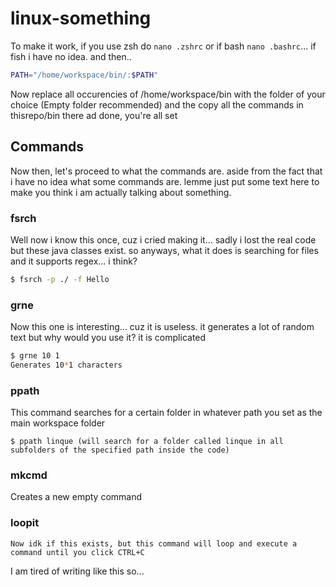 # linux-something
To make it work, if you use zsh do `nano .zshrc` or if bash `nano .bashrc`... if fish i have no idea.
and then..
```bash
PATH="/home/workspace/bin/:$PATH"
```
Now replace all occurencies of /home/workspace/bin with the folder of your choice (Empty folder recommended) and the copy all the commands in thisrepo/bin there ad done, you're all set

## Commands
Now then, let's proceed to what the commands are. aside from the fact that i have no idea what some commands are. lemme just put some text here to make you think i am actually talking about something.

### fsrch
Well now i know this once, cuz i cried making it... sadly i lost the real code but these java classes exist. so anyways, what it does is searching for files and it supports regex... i think?
```bash
$ fsrch -p ./ -f Hello  
```

### grne
Now this one is interesting... cuz it is useless. it generates a lot of random text but why would you use it? it is complicated
```bash
$ grne 10 1
Generates 10*1 characters
```

### ppath
This command searches for a certain folder in whatever path you set as the main workspace folder
```
$ ppath linque (will search for a folder called linque in all subfolders of the specified path inside the code)
```

### mkcmd
Creates a new empty command

### loopit
```
Now idk if this exists, but this command will loop and execute a command until you click CTRL+C
```

I am tired of writing like this so...


